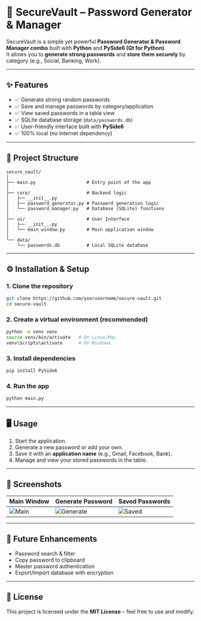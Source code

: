 # 🔐 SecureVault – Password Generator & Manager

SecureVault is a simple yet powerful **Password Generator & Password Manager combo** built with **Python** and **PySide6 (Qt for Python)**.  
It allows you to **generate strong passwords** and **store them securely** by category (e.g., Social, Banking, Work).

---

## ✨ Features

- ✅ Generate strong random passwords   
- ✅ Save and manage passwords by category/application  
- ✅ View saved passwords in a table view  
- ✅ SQLite database storage (`data/passwords.db`)  
- ✅ User-friendly interface built with **PySide6**  
- ✅ 100% local (no internet dependency)  

---

## 📂 Project Structure

```
secure_vault/
│
├── main.py                   # Entry point of the app
│
├── core/                     # Backend logic
│   ├── __init__.py
│   ├── password_generator.py # Password generation logic
│   └── password_manager.py   # Database (SQLite) functions
│
├── ui/                       # User Interface
│   ├── __init__.py
│   └── main_window.py        # Main application window
│
└── data/
    └── passwords.db          # Local SQLite database
```

---

## ⚙️ Installation & Setup

### 1. Clone the repository
```bash
git clone https://github.com/yourusername/secure-vault.git
cd secure-vault
```

### 2. Create a virtual environment (recommended)
```bash
python -m venv venv
source venv/bin/activate   # On Linux/Mac
venv\Scripts\activate      # On Windows
```

### 3. Install dependencies
```bash
pip install PySide6
```

### 4. Run the app
```bash
python main.py
```

---

## 🖥️ Usage

1. Start the application.  
2. Generate a new password or add your own.  
3. Save it with an **application name** (e.g., Gmail, Facebook, Bank).  
4. Manage and view your stored passwords in the table.  

---

## 📸 Screenshots

| Main Window | Generate Password | Saved Passwords |
|-------------|-------------------|-----------------|
| ![Main](screenshots/main_window.png) | ![Generate](screenshots/generate.png) | ![Saved](screenshots/saved.png) |

---

## 🚀 Future Enhancements

- Password search & filter  
- Copy password to clipboard  
- Master password authentication  
- Export/Import database with encryption  

---

## 📜 License

This project is licensed under the **MIT License** – feel free to use and modify.  
